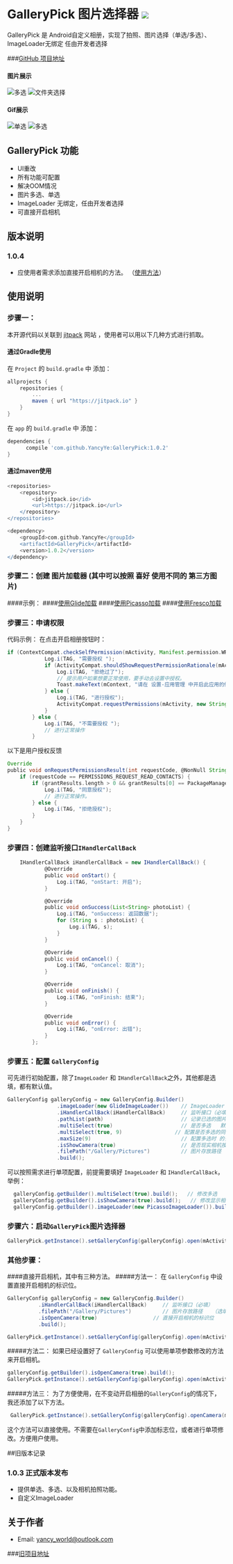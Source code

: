﻿# GalleryPick 图片选择器 [![](https://jitpack.io/v/YancyYe/GalleryPick.svg)](https://jitpack.io/#YancyYe/GalleryPick)

GalleryPick 是 Android自定义相册，实现了拍照、图片选择（单选/多选）、ImageLoader无绑定 任由开发者选择

###[GitHub 项目地址](https://github.com/YancyYe/GalleryPick)

#### 图片展示
![多选](https://raw.githubusercontent.com/YancyYe/GalleryPick/master/picture/image_1.png) ![文件夹选择](https://raw.githubusercontent.com/YancyYe/GalleryPick/master/picture/image_2.png)

#### Gif展示
![单选](https://raw.githubusercontent.com/YancyYe/GalleryPick/master/picture/gif_1.gif) ![多选](https://raw.githubusercontent.com/YancyYe/GalleryPick/master/picture/gif_2.gif)


## GalleryPick 功能
* UI重改
* 所有功能可配置
* 解决OOM情况
* 图片多选、单选
* ImageLoader 无绑定，任由开发者选择
* 可直接开启相机


## 版本说明
### 1.0.4
* 应使用者需求添加直接开启相机的方法。 （[使用方法](https://github.com/YancyYe/GalleryPick#直接开启相机-其中有三种方法)）

## 使用说明

### 步骤一：
本开源代码以关联到 [jitpack](https://jitpack.io/#YancyYe/GalleryPick) 网站 ，使用者可以用以下几种方式进行抓取。


#### 通过Gradle使用
在 `Project` 的 `build.gradle` 中 添加：
```groovy
allprojects {
	repositories {
		...
		maven { url "https://jitpack.io" }
	}
}
```
在 `app` 的 `build.gradle` 中 添加：
```groovy
dependencies {
      compile 'com.github.YancyYe:GalleryPick:1.0.2'
}
```

#### 通过maven使用
```groovy
<repositories>
	<repository>
	    <id>jitpack.io</id>
	    <url>https://jitpack.io</url>
	</repository>
</repositories>
```

```groovy
<dependency>
    <groupId>com.github.YancyYe</groupId>
    <artifactId>GalleryPick</artifactId>
    <version>1.0.2</version>
</dependency>
```

### 步骤二：创建 图片加载器 (其中可以按照 喜好  使用不同的 第三方图片)

####示例：
####[使用Glide加载](https://github.com/YancyYe/GalleryPick/blob/master/app/src/main/java/com/yancy/gallerypickdemo/loader/GlideImageLoader.java)
####[使用Picasso加载](https://github.com/YancyYe/GalleryPick/blob/master/app/src/main/java/com/yancy/gallerypickdemo/loader/PicassoImageLoader.java)
####[使用Fresco加载](https://github.com/YancyYe/GalleryPick/blob/master/app/src/main/java/com/yancy/gallerypickdemo/loader/FrescoImageLoader.java)

### 步骤三：申请权限
代码示例：
在点击开启相册按钮时：
```groovy
if (ContextCompat.checkSelfPermission(mActivity, Manifest.permission.WRITE_EXTERNAL_STORAGE) != PackageManager.PERMISSION_GRANTED) {
            Log.i(TAG, "需要授权 ");
            if (ActivityCompat.shouldShowRequestPermissionRationale(mActivity, Manifest.permission.WRITE_EXTERNAL_STORAGE)) {
                Log.i(TAG, "拒绝过了");
                // 提示用户如果想要正常使用，要手动去设置中授权。
                Toast.makeText(mContext, "请在 设置-应用管理 中开启此应用的储存授权。", Toast.LENGTH_SHORT).show();
            } else {
                Log.i(TAG, "进行授权");
                ActivityCompat.requestPermissions(mActivity, new String[]{Manifest.permission.WRITE_EXTERNAL_STORAGE}, PERMISSIONS_REQUEST_READ_CONTACTS);
            }
        } else {
            Log.i(TAG, "不需要授权 ");
            // 进行正常操作
        }
```

以下是用户授权反馈
```groovy
Override
public void onRequestPermissionsResult(int requestCode, @NonNull String permissions[], @NonNull int[] grantResults) {
	if (requestCode == PERMISSIONS_REQUEST_READ_CONTACTS) {
		if (grantResults.length > 0 && grantResults[0] == PackageManager.PERMISSION_GRANTED) {
		    Log.i(TAG, "同意授权");
		    // 进行正常操作。
		} else {
		    Log.i(TAG, "拒绝授权");
		}
	}
}
```

### 步骤四：创建监听接口`IHandlerCallBack `
```groovy
	IHandlerCallBack iHandlerCallBack = new IHandlerCallBack() {
            @Override
            public void onStart() {
                Log.i(TAG, "onStart: 开启");
            }

            @Override
            public void onSuccess(List<String> photoList) {
                Log.i(TAG, "onSuccess: 返回数据");
                for (String s : photoList) {
                    Log.i(TAG, s);
                }
            }

            @Override
            public void onCancel() {
                Log.i(TAG, "onCancel: 取消");
            }

            @Override
            public void onFinish() {
                Log.i(TAG, "onFinish: 结束");
            }

            @Override
            public void onError() {
                Log.i(TAG, "onError: 出错");
            }
        };

```

### 步骤五：配置 `GalleryConfig`
可先进行初始配置，除了`ImageLoader` 和 `IHandlerCallBack`之外，其他都是选填，都有默认值。
```groovy
GalleryConfig galleryConfig = new GalleryConfig.Builder()
                .imageLoader(new GlideImageLoader())    // ImageLoader 加载框架（必填）
                .iHandlerCallBack(iHandlerCallBack)     // 监听接口（必填）
                .pathList(path)                         // 记录已选的图片
                .multiSelect(true)                      // 是否多选   默认：false
                .multiSelect(true, 9)                 // 配置是否多选的同时 配置多选数量   默认：false ， 9
                .maxSize(9)                             // 配置多选时 的多选数量。    默认：9
                .isShowCamera(true)                     // 是否现实相机按钮  默认：false
                .filePath("/Gallery/Pictures")          // 图片存放路径
                .build();
```

可以按照需求进行单项配置，前提需要填好 `ImageLoader` 和 `IHandlerCallBack`，举例：
```groovy
  galleryConfig.getBuilder().multiSelect(true).build();   // 修改多选
  galleryConfig.getBuilder().isShowCamera(true).build();   // 修改显示相机
  galleryConfig.getBuilder().imageLoader(new PicassoImageLoader()).build(); // 修改图片加载框架
```

### 步骤六：启动`GalleryPick`图片选择器
```groovy
GalleryPick.getInstance().setGalleryConfig(galleryConfig).open(mActivity);
```

### 其他步骤：
####直接开启相机，其中有三种方法。
#####方法一：
在 `GalleryConfig` 中设置直接开启相机的标识位。
```groovy
GalleryConfig galleryConfig = new GalleryConfig.Builder()
          .iHandlerCallBack(iHandlerCallBack)     // 监听接口（必填）
          .filePath("/Gallery/Pictures")          // 图片存放路径   （选填）
          .isOpenCamera(true)                  // 直接开启相机的标识位
          .build();

GalleryPick.getInstance().setGalleryConfig(galleryConfig).open(mActivity);
```
#####方法二：
如果已经设置好了 `GalleryConfig` 可以使用单项参数修改的方法来开启相机。
```groovy
galleryConfig.getBuilder().isOpenCamera(true).build();
GalleryPick.getInstance().setGalleryConfig(galleryConfig).open(mActivity);
```
#####方法三：
为了方便使用，在不变动开启相册的`GalleryConfig`的情况下，我还添加了以下方法。
```groovy
 GalleryPick.getInstance().setGalleryConfig(galleryConfig).openCamera(mActivity);
```
这个方法可以直接使用。不需要在`GalleryConfig`中添加标志位，或者进行单项修改。方便用户使用。


##旧版本记录
### 1.0.3 正式版本发布
* 提供单选、多选、以及相机拍照功能。
* 自定义ImageLoader

## 关于作者
* Email: [yancy_world@outlook.com](mailto:yancy_world@outlook.com)


###[旧项目地址](https://github.com/YancyYe/ImageSelector)

